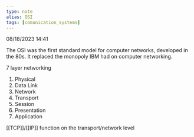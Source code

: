 ```yaml
---
type: note
alias: OSI
tags: [comunication_systems]
---
```

08/18/2023 14:41

  

The OSI was the first standard model for computer networks, developed in the 80s. It replaced the monopoly IBM had on computer networking.

7 layer networking 
1. Physical
2. Data Link
3. Network
4. Transport
5. Session
6. Presentation
7. Application

[[TCP]]/[[IP]] function on the transport/network level